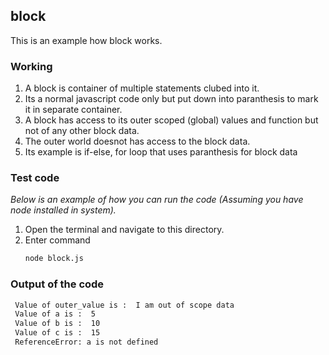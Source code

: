 ## block

This is an example how block works.

### Working

1. A block is container of multiple statements clubed into it. 
2. Its a normal javascript code only but put down into paranthesis to mark it in separate container.
3. A block has access to its outer scoped (global) values and function but not of any other block data.
4. The outer world doesnot has access to the block data.
5. Its example is if-else, for loop that uses paranthesis for block data

### Test code

_Below is an example of how you can run the code (Assuming you have node installed in system)._

1. Open the terminal and navigate to this directory.
2. Enter command
   ```sh
   node block.js
   ```
### Output of the code

   ```sh
    Value of outer_value is :  I am out of scope data
    Value of a is :  5
    Value of b is :  10
    Value of c is :  15
    ReferenceError: a is not defined
   ```
